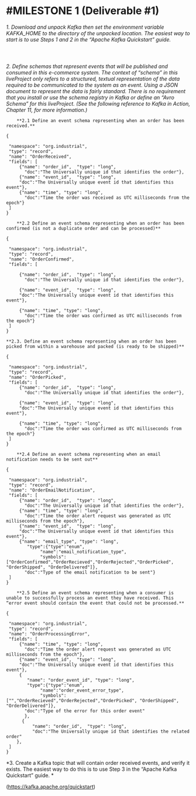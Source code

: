 #MILESTONE 1 (Deliverable #1)
============================

*1. Download and unpack Kafka then set the environment variable KAFKA_HOME to the directory of the unpacked location. The easiest way to start is to use Steps 1 and 2 in the “Apache Kafka Quickstart” guide.*

```



```



*2. Define schemas that represent events that will be published and consumed in this e-commerce system. The context of “schema” in this liveProject only refers to a structured, textual representation of the data required to be communicated to the system as an event. Using a JSON document to represent the data is fairly standard. There is no requirement that you install or use the schema registry in Kafka or define an “Avro Schema” for this liveProject. (See the following reference to Kafka in Action, Chapter 11, for more information.)*

        **2.1 Define an event schema representing when an order has been received.**


```
{
    
 "namespace": "org.industrial",
 "type": "record",
 "name": "OrderReceived",
 "fields": [
     {"name": "order_id",  "type": "long",
       "doc":"The Universally unique id that identifies the order"},
     {"name": "event_id",  "type": "long",
     "doc":"The Universally unique event id that identifies this event"},
     {"name": "time", "type": "long",
       "doc":"Time the order was received as UTC milliseconds from the epoch"}
 ]
}
```

        **2.2 Define an event schema representing when an order has been confirmed (is not a duplicate order and can be processed)**

```
{
    
 "namespace": "org.industrial",
 "type": "record",
 "name": "OrderConfirmed",
 "fields": [
     
     {"name": "order_id",  "type": "long",
       "doc":"The Universally unique id that identifies the order"},
     
     {"name": "event_id",  "type": "long",
     "doc":"The Universally unique event id that identifies this event"},
     
     {"name": "time", "type": "long",
       "doc":"Time the order was confirmed as UTC milliseconds from the epoch"}
 ]
}
```

    **2.3. Define an event schema representing when an order has been picked from within a warehouse and packed (is ready to be shipped)**

```
{
    
 "namespace": "org.industrial",
 "type": "record",
 "name": "OrderPicked",
 "fields": [
     {"name": "order_id",  "type": "long",
       "doc":"The Universally unique id that identifies the order"},
     
     {"name": "event_id",  "type": "long",
     "doc":"The Universally unique event id that identifies this event"},

     {"name": "time", "type": "long",
       "doc":"Time the order was confirmed as UTC milliseconds from the epoch"}
 ]
}
```

        **2.4 Define an event schema representing when an email notification needs to be sent out**

```
{
    
 "namespace": "org.industrial",
 "type": "record",
 "name": "OrderEmailNotification",
 "fields": [
     {"name": "order_id",  "type": "long",
       "doc":"The Universally unique id that identifies the order"},
     {"name": "time", "type": "long",
       "doc":"Time the order alert request was generated as UTC milliseconds from the epoch"},
     {"name": "event_id",  "type": "long",
     "doc":"The Universally unique event id that identifies this event"},
     {"name": "email_type", "type": "long",
        "type":{"type":"enum",
             "name":"email_notification_type",
             "symbols":["OrderConfirmed","OrderRecieved","OrderRejected","OrderPicked", "OrderShipped", "OrderDelivered"]},
       "doc":"Type of the email notification to be sent"}
 ]
}
```

        **2.5 Define an event schema representing when a consumer is unable to successfully process an event they have received. This “error event should contain the event that could not be processed.**

```
{
    
 "namespace": "org.industrial",
 "type": "record",
 "name": "OrderProcessingError",
 "fields": [
     {"name": "time", "type": "long",
       "doc":"Time the order alert request was generated as UTC milliseconds from the epoch"},
     {"name": "event_id",  "type": "long",
     "doc":"The Universally unique event id that identifies this event"},
     {
        "name": "order_event_id", "type": "long",
        "type":{"type":"enum",
             "name":"order_event_error_type",
             "symbols":["","OrderRecieved","OrderRejected","OrderPicked", "OrderShipped", "OrderDelivered"]},
       "doc":"Type of the error for this order event"
       },
      {
          "name": "order_id",  "type": "long",
          "doc":"The Universally unique id that identifies the related order"
    },
 ]
}

```


*3. Create a Kafka topic that will contain order received events, and verify it exists. The easiest way to do this is to use Step 3 in the “Apache Kafka Quickstart” guide. *

(https://kafka.apache.org/quickstart)















